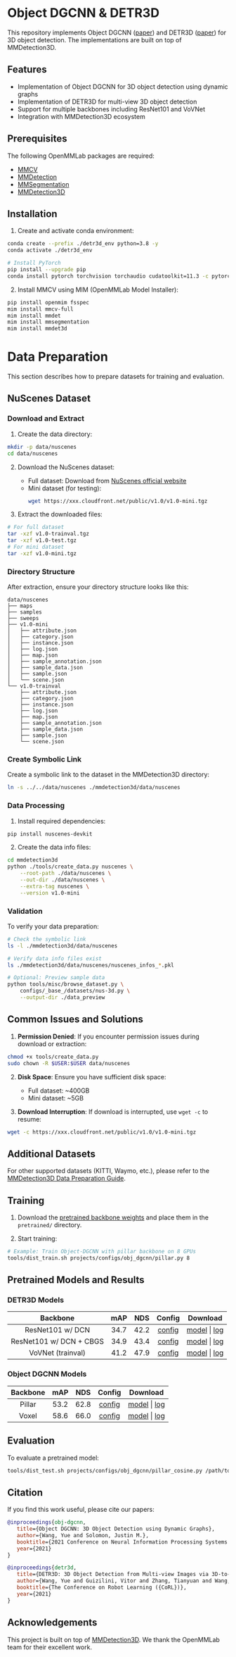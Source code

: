 # Object DGCNN & DETR3D

This repository implements Object DGCNN ([paper](https://arxiv.org/abs/2110.06923)) and DETR3D ([paper](https://arxiv.org/abs/2110.06922)) for 3D object detection. The implementations are built on top of MMDetection3D.

## Features
- Implementation of Object DGCNN for 3D object detection using dynamic graphs
- Implementation of DETR3D for multi-view 3D object detection
- Support for multiple backbones including ResNet101 and VoVNet
- Integration with MMDetection3D ecosystem

## Prerequisites

The following OpenMMLab packages are required:
- [MMCV](https://github.com/open-mmlab/mmcv)
- [MMDetection](https://github.com/open-mmlab/mmdetection)
- [MMSegmentation](https://github.com/open-mmlab/mmsegmentation)
- [MMDetection3D](https://github.com/open-mmlab/mmdetection3d)

## Installation

1. Create and activate conda environment:
```bash
conda create --prefix ./detr3d_env python=3.8 -y
conda activate ./detr3d_env

# Install PyTorch
pip install --upgrade pip
conda install pytorch torchvision torchaudio cudatoolkit=11.3 -c pytorch
```

2. Install MMCV using MIM (OpenMMLab Model Installer):
```bash
pip install openmim fsspec
mim install mmcv-full
mim install mmdet
mim install mmsegmentation
mim install mmdet3d
```

# Data Preparation

This section describes how to prepare datasets for training and evaluation.

## NuScenes Dataset

### Download and Extract
1. Create the data directory:
```bash
mkdir -p data/nuscenes
cd data/nuscenes
```

2. Download the NuScenes dataset:
   - Full dataset: Download from [NuScenes official website](https://www.nuscenes.org/download)
   - Mini dataset (for testing): 
     ```bash
     wget https://xxx.cloudfront.net/public/v1.0/v1.0-mini.tgz
     ```

3. Extract the downloaded files:
```bash
# For full dataset
tar -xzf v1.0-trainval.tgz
tar -xzf v1.0-test.tgz
# For mini dataset
tar -xzf v1.0-mini.tgz
```

### Directory Structure
After extraction, ensure your directory structure looks like this:
```
data/nuscenes
├── maps
├── samples
├── sweeps
├── v1.0-mini
│   ├── attribute.json
│   ├── category.json
│   ├── instance.json
│   ├── log.json
│   ├── map.json
│   ├── sample_annotation.json
│   ├── sample_data.json
│   ├── sample.json
│   └── scene.json
└── v1.0-trainval
    ├── attribute.json
    ├── category.json
    ├── instance.json
    ├── log.json
    ├── map.json
    ├── sample_annotation.json
    ├── sample_data.json
    ├── sample.json
    └── scene.json
```

### Create Symbolic Link
Create a symbolic link to the dataset in the MMDetection3D directory:
```bash
ln -s ../../data/nuscenes ./mmdetection3d/data/nuscenes
```

### Data Processing
1. Install required dependencies:
```bash
pip install nuscenes-devkit
```

2. Create the data info files:
```bash
cd mmdetection3d
python ./tools/create_data.py nuscenes \
    --root-path ./data/nuscenes \
    --out-dir ./data/nuscenes \
    --extra-tag nuscenes \
    --version v1.0-mini
```

### Validation
To verify your data preparation:
```bash
# Check the symbolic link
ls -l ./mmdetection3d/data/nuscenes

# Verify data info files exist
ls ./mmdetection3d/data/nuscenes/nuscenes_infos_*.pkl

# Optional: Preview sample data
python tools/misc/browse_dataset.py \
    configs/_base_/datasets/nus-3d.py \
    --output-dir ./data_preview
```

## Common Issues and Solutions

1. **Permission Denied**: If you encounter permission issues during download or extraction:
```bash
chmod +x tools/create_data.py
sudo chown -R $USER:$USER data/nuscenes
```

2. **Disk Space**: Ensure you have sufficient disk space:
   - Full dataset: ~400GB
   - Mini dataset: ~5GB

3. **Download Interruption**: If download is interrupted, use `wget -c` to resume:
```bash
wget -c https://xxx.cloudfront.net/public/v1.0/v1.0-mini.tgz
```

## Additional Datasets

For other supported datasets (KITTI, Waymo, etc.), please refer to the [MMDetection3D Data Preparation Guide](https://mmdetection3d.readthedocs.io/en/latest/advanced_guides/datasets/index.html).

## Training

1. Download the [pretrained backbone weights](https://drive.google.com/drive/folders/1h5bDg7Oh9hKvkFL-dRhu5-ahrEp2lRNN?usp=sharing) and place them in the `pretrained/` directory.

2. Start training:
```bash
# Example: Train Object-DGCNN with pillar backbone on 8 GPUs
tools/dist_train.sh projects/configs/obj_dgcnn/pillar.py 8
```

## Pretrained Models and Results

### DETR3D Models

| Backbone | mAP | NDS | Config | Download |
|:--------:|:---:|:---:|:------:|:--------:|
| ResNet101 w/ DCN | 34.7 | 42.2 | [config](./projects/configs/detr3d/detr3d_res101_gridmask.py) | [model](https://drive.google.com/file/d/1YWX-jIS6fxG5_JKUBNVcZtsPtShdjE4O/view?usp=sharing) \| [log](https://drive.google.com/file/d/1uvrf42seV4XbWtir-2XjrdGUZ2Qbykid/view?usp=sharing) |
| ResNet101 w/ DCN + CBGS | 34.9 | 43.4 | [config](./projects/configs/detr3d/detr3d_res101_gridmask_cbgs.py) | [model](https://drive.google.com/file/d/1sXPFiA18K9OMh48wkk9dF1MxvBDUCj2t/view?usp=sharing) \| [log](https://drive.google.com/file/d/1NJNggvFGqA423usKanqbsZVE_CzF4ltT/view?usp=sharing) |
| VoVNet (trainval) | 41.2 | 47.9 | [config](./projects/configs/detr3d/detr3d_vovnet_gridmask_det_final_trainval_cbgs.py) | [model](https://drive.google.com/file/d/1d5FaqoBdUH6dQC3hBKEZLcqbvWK0p9Zv/view?usp=sharing) \| [log](https://drive.google.com/file/d/1ONEMm_2W9MZAutjQk1UzaqRywz5PMk3p/view?usp=sharing) |

### Object DGCNN Models

| Backbone | mAP | NDS | Config | Download |
|:--------:|:---:|:---:|:------:|:--------:|
| Pillar | 53.2 | 62.8 | [config](./projects/configs/obj_dgcnn/pillar.py) | [model](https://drive.google.com/file/d/1nd6-PPgdb2b2Bi3W8XPsXPIo2aXn5SO8/view?usp=sharing) \| [log](https://drive.google.com/file/d/1A98dWp7SBOdMpo1fHtirwfARvpE38KOn/view?usp=sharing) |
| Voxel | 58.6 | 66.0 | [config](./projects/configs/obj_dgcnn/voxel.py) | [model](https://drive.google.com/file/d/1zwUue39W0cAP6lrPxC1Dbq_gqWoSiJUX/view?usp=sharing) \| [log](https://drive.google.com/file/d/1pjRMW2ffYdtL_vOYGFcyg4xJImbT7M2p/view?usp=sharing) |

## Evaluation

To evaluate a pretrained model:
```bash
tools/dist_test.sh projects/configs/obj_dgcnn/pillar_cosine.py /path/to/checkpoint 8 --eval=bbox
```

## Citation

If you find this work useful, please cite our papers:

```bibtex
@inproceedings{obj-dgcnn,
   title={Object DGCNN: 3D Object Detection using Dynamic Graphs},
   author={Wang, Yue and Solomon, Justin M.},
   booktitle={2021 Conference on Neural Information Processing Systems ({NeurIPS})},
   year={2021}
}

@inproceedings{detr3d,
   title={DETR3D: 3D Object Detection from Multi-view Images via 3D-to-2D Queries},
   author={Wang, Yue and Guizilini, Vitor and Zhang, Tianyuan and Wang, Yilun and Zhao, Hang and and Solomon, Justin M.},
   booktitle={The Conference on Robot Learning ({CoRL})},
   year={2021}
}
```

## Acknowledgements

This project is built on top of [MMDetection3D](https://github.com/open-mmlab/mmdetection3d). We thank the OpenMMLab team for their excellent work.